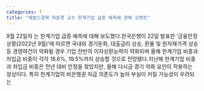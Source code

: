 ```yaml
---
categories: f
title: "헤럴드경제 하준경 교수 한계기업 급증 예측에 관해 코멘트"
---
```

9월 22일자 는 한계기업 급증 예측에 대해 보도했다.한국은행이 22일 발표한 ‘금융안정상황(2022년 9월)’에 따르면 국내외 경기둔화, 대출금리 상승, 환율 및 원자재가격 상승 등 경영여건이 악화될 경우 기업 전반의 이자상환능력이 약화되며 올해 한계기업 비중과 차입금 비중이 각각 18.6%, 19.5%까지 상승할 것으로 전망됐다.지난해 한계기업 비중과 차입금 비중은 전년 대비 안정을 찾았지만, 올해 다시금 경기 악화 요인이 작용하는 양상이다. 특히 한계기업의 비은행권 자금 의존도가 높아 부실이 커질 가능성이 우려되는
